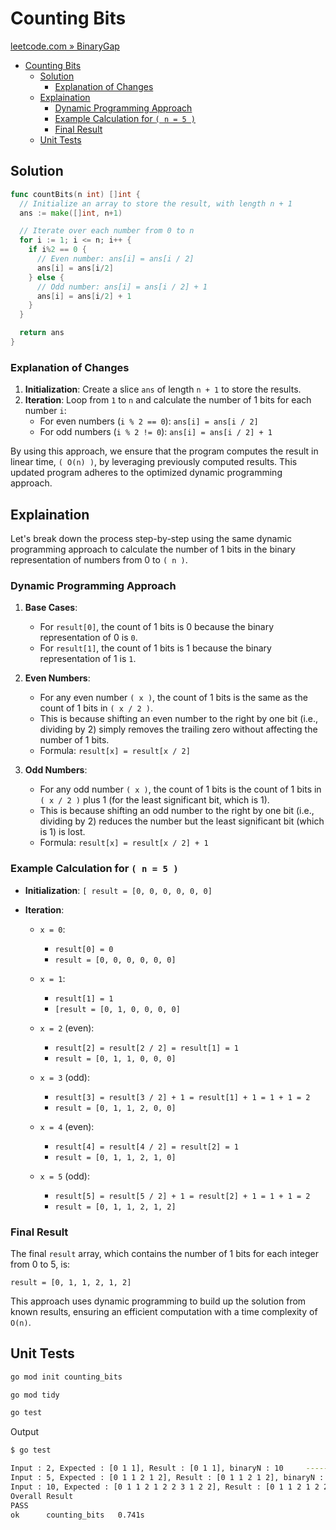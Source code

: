 # Counting Bits

[leetcode.com » BinaryGap](https://leetcode.com/problems/counting-bits)

- [Counting Bits](#counting-bits)
  - [Solution](#solution)
    - [Explanation of Changes](#explanation-of-changes)
  - [Explaination](#explaination)
    - [Dynamic Programming Approach](#dynamic-programming-approach)
    - [Example Calculation for `( n = 5 )`](#example-calculation-for--n--5-)
    - [Final Result](#final-result)
  - [Unit Tests](#unit-tests)

## Solution

```go
func countBits(n int) []int {
  // Initialize an array to store the result, with length n + 1
  ans := make([]int, n+1)

  // Iterate over each number from 0 to n
  for i := 1; i <= n; i++ {
    if i%2 == 0 {
      // Even number: ans[i] = ans[i / 2]
      ans[i] = ans[i/2]
    } else {
      // Odd number: ans[i] = ans[i / 2] + 1
      ans[i] = ans[i/2] + 1
    }
  }

  return ans
}
```

### Explanation of Changes

1. **Initialization**: Create a slice `ans` of length `n + 1` to store the results.
2. **Iteration**: Loop from `1` to `n` and calculate the number of 1 bits for each number `i`:
   - For even numbers (`i % 2 == 0`): `ans[i] = ans[i / 2]`
   - For odd numbers (`i % 2 != 0`): `ans[i] = ans[i / 2] + 1`

By using this approach, we ensure that the program computes the result in linear time, `( O(n) )`, by leveraging previously computed results. This updated program adheres to the optimized dynamic programming approach.

## Explaination

Let's break down the process step-by-step using the same dynamic programming approach to calculate the number of 1 bits in the binary representation of numbers from 0 to `( n )`.

### Dynamic Programming Approach

1. **Base Cases**:
   - For `result[0]`, the count of 1 bits is 0 because the binary representation of 0 is `0`.
   - For `result[1]`, the count of 1 bits is 1 because the binary representation of 1 is `1`.

2. **Even Numbers**:
   - For any even number `( x )`, the count of 1 bits is the same as the count of 1 bits in `( x / 2 )`.
   - This is because shifting an even number to the right by one bit (i.e., dividing by 2) simply removes the trailing zero without affecting the number of 1 bits.
   - Formula: `result[x] = result[x / 2]`

3. **Odd Numbers**:
   - For any odd number `( x )`, the count of 1 bits is the count of 1 bits in `( x / 2 )` plus 1 (for the least significant bit, which is 1).
   - This is because shifting an odd number to the right by one bit (i.e., dividing by 2) reduces the number but the least significant bit (which is 1) is lost.
   - Formula: `result[x] = result[x / 2] + 1`

### Example Calculation for `( n = 5 )`

- **Initialization**:
  `[ result = [0, 0, 0, 0, 0, 0]`

- **Iteration**:
  - `x = 0`:
    - `result[0] = 0`
    - `result = [0, 0, 0, 0, 0, 0]`

  - `x = 1`:
    - `result[1] = 1`
    - `[result = [0, 1, 0, 0, 0, 0]`

  - `x = 2` (even):
    - `result[2] = result[2 / 2] = result[1] = 1`
    - `result = [0, 1, 1, 0, 0, 0]`

  - `x = 3` (odd):
    - `result[3] = result[3 / 2] + 1 = result[1] + 1 = 1 + 1 = 2`
    - `result = [0, 1, 1, 2, 0, 0]`

  - `x = 4` (even):
    - `result[4] = result[4 / 2] = result[2] = 1`
    - `result = [0, 1, 1, 2, 1, 0]`

  - `x = 5` (odd):
    - `result[5] = result[5 / 2] + 1 = result[2] + 1 = 1 + 1 = 2`
    - `result = [0, 1, 1, 2, 1, 2]`

### Final Result

The final `result` array, which contains the number of 1 bits for each integer from 0 to 5, is:

`result = [0, 1, 1, 2, 1, 2]`

This approach uses dynamic programming to build up the solution from known results, ensuring an efficient computation with a time complexity of `O(n)`.

## Unit Tests

```bash
go mod init counting_bits
```

```bash
go mod tidy
```

```bash
go test
```

Output

```bash
$ go test    

Input : 2, Expected : [0 1 1], Result : [0 1 1], binaryN : 10     --------- Pass
Input : 5, Expected : [0 1 1 2 1 2], Result : [0 1 1 2 1 2], binaryN : 101     --------- Pass
Input : 10, Expected : [0 1 1 2 1 2 2 3 1 2 2], Result : [0 1 1 2 1 2 2 3 1 2 2], binaryN : 1010     --------- Pass
Overall Result
PASS
ok      counting_bits   0.741s
```
